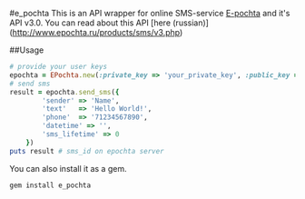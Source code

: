 #e_pochta
This is an API wrapper for online SMS-service [E-pochta](http://www.epochta.ru/) and it's API v3.0.
You can read about this API [here (russian)] (http://www.epochta.ru/products/sms/v3.php)

##Usage

```ruby
# provide your user keys
epochta = EPochta.new(:private_key => 'your_private_key', :public_key => 'your_public_key')
# send sms
result = epochta.send_sms({
		'sender' => 'Name',
		'text'	 => 'Hello World!',
		'phone'	 => '71234567890',
		'datetime' => '',
		'sms_lifetime' => 0
	})
puts result # sms_id on epochta server 

```

You can also install it as a gem.

```
gem install e_pochta
```